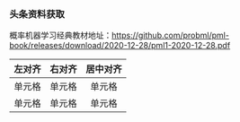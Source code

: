 ### 头条资料获取
概率机器学习经典教材地址：https://github.com/probml/pml-book/releases/download/2020-12-28/pml1-2020-12-28.pdf

| 左对齐 | 右对齐 | 居中对齐 |
| :-----| ----: | :----: |
| 单元格 | 单元格 | 单元格 |
| 单元格 | 单元格 | 单元格 |
